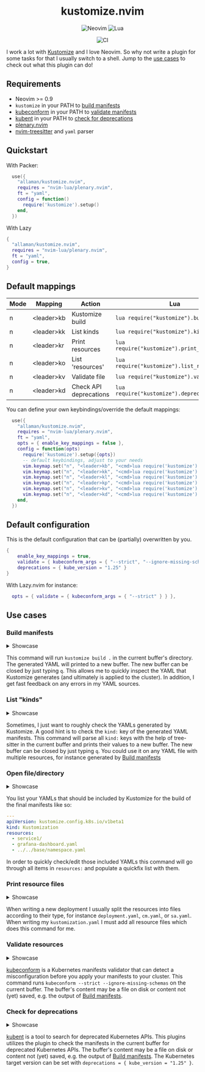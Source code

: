 <h1 align="center">kustomize.nvim</h1>

<div align="center">
  <p>
    <img src="https://img.shields.io/badge/NeoVim-%2357A143.svg?&style=for-the-badge&logo=neovim&logoColor=white" alt="Neovim"/>
    <img src="https://img.shields.io/badge/lua-%232C2D72.svg?style=for-the-badge&logo=lua&logoColor=white" alt="Lua"/>
  </p>
</div>
<div align="center">
  <p>
    <img src="https://github.com/Allaman/kustomize.nvim/actions/workflows/ci.yml/badge.svg" alt="CI"/>
  </p>
</div>

I work a lot with [Kustomize](https://kustomize.io/) and I love Neovim. So why not write a plugin for some tasks for that I usually switch to a shell.
Jump to the [use cases](#use-cases) to check out what this plugin can do!

## Requirements

- Neovim >= 0.9
- `kustomize` in your PATH to [build manifests](#build-manifests)
- [kubeconform](https://github.com/yannh/kubeconform) in your PATH to [validate manifests](#validate-resources)
- [kubent](https://github.com/doitintl/kube-no-trouble) in your PATH to [check for deprecations](#check-for-deprecations)
- [plenary.nvim](https://github.com/nvim-lua/plenary.nvim)
- [nvim-treesitter](https://github.com/nvim-treesitter/nvim-treesitter) and `yaml` parser

## Quickstart

With Packer:

```lua
  use({
    "allaman/kustomize.nvim",
    requires = "nvim-lua/plenary.nvim",
    ft = "yaml",
    config = function()
      require('kustomize').setup()
    end,
  })
```

With Lazy

```lua
{
  "allaman/kustomize.nvim",
  requires = "nvim-lua/plenary.nvim",
  ft = "yaml",
  config = true,
}
```

## Default mappings

| Mode | Mapping      | Action                 | Lua                                          | Command                    |
| ---- | ------------ | ---------------------- | -------------------------------------------- | -------------------------- |
| n    | \<leader\>kb | Kustomize build        | `lua require("kustomize").build()`           | `:KustomizeBuild`          |
| n    | \<leader\>kk | List kinds             | `lua require("kustomize").kinds()`           | `:KustomizeListKinds`      |
| n    | \<leader\>kr | Print resources        | `lua require("kustomize").print_resources()` | `:KustomizePrintResources` |
| n    | \<leader\>ko | List 'resources'       | `lua require("kustomize").list_resources()`  | `:KustomizeListResources`  |
| n    | \<leader\>kv | Validate file          | `lua require("kustomize").validate()`        | `:KustomizeValidate`       |
| n    | \<leader\>kd | Check API deprecations | `lua require("kustomize").deprecations()`    | `:KustomizeDeprecations`   |

You can define your own keybindings/override the default mappings:

```lua
  use({
    "allaman/kustomize.nvim",
    requires = "nvim-lua/plenary.nvim",
    ft = "yaml",
    opts = { enable_key_mappings = false },
    config = function(opts)
      require('kustomize').setup({opts})
      -- default keybindings, adjust to your needs
      vim.keymap.set("n", "<leader>kb", "<cmd>lua require('kustomize').build()<cr>", { noremap = true })
      vim.keymap.set("n", "<leader>kk", "<cmd>lua require('kustomize').kinds()<cr>", { noremap = true })
      vim.keymap.set("n", "<leader>kl", "<cmd>lua require('kustomize').list_resources()<cr>", { noremap = true })
      vim.keymap.set("n", "<leader>kp", "<cmd>lua require('kustomize').print_resources()<cr>", { noremap = true })
      vim.keymap.set("n", "<leader>kv", "<cmd>lua require('kustomize').validate()<cr>", { noremap = true })
      vim.keymap.set("n", "<leader>kd", "<cmd>lua require('kustomize').deprecations()<cr>", { noremap = true })
    end,
  })
```

## Default configuration

This is the default configuration that can be (partially) overwritten by you.

```lua
{
    enable_key_mappings = true,
    validate = { kubeconform_args = { "--strict", "--ignore-missing-schemas" } }
    deprecations = { kube_version = "1.25" }
}
```

With Lazy.nvim for instance:

```lua
  opts = { validate = { kubeconform_args = { "--strict" } } },
```

## Use cases

### Build manifests

<details>
<summary>Showcase</summary

[![kustomize.nvim-build.gif](https://s12.gifyu.com/images/kustomize.nvim-build.gif)](https://gifyu.com/image/SlSXE)

</details>

This command will run `kustomize build .` in the current buffer's directory. The generated YAML will printed to a new buffer. The new buffer can be closed by just typing `q`.
This allows me to quickly inspect the YAML that Kustomize generates (and ultimately is applied to the cluster). In addition, I get fast feedback on any errors in my YAML sources.

### List "kinds"

<details>
<summary>Showcase</summary

![kustomize.nvim-kinds.gif](https://s12.gifyu.com/images/kustomize.nvim-kinds.gif)

</details>

Sometimes, I just want to roughly check the YAMLs generated by Kustomize. A good hint is to check the `kind:` key of the generated YAML manifests. This command will parse all `kind:` keys with the help of tree-sitter in the current buffer and prints their values to a new buffer. The new buffer can be closed by just typing `q`. You could use it on any YAML file with multiple resources, for instance generated by [Build manifests](#build-manifests)

### Open file/directory

<details>
<summary>Showcase</summary

![kustomize.nvim-open.gif](https://s12.gifyu.com/images/kustomize.nvim-open.gif)

</details>

You list your YAMLs that should be included by Kustomize for the build of the final manifests like so:

```yaml
---
apiVersion: kustomize.config.k8s.io/v1beta1
kind: Kustomization
resources:
  - service1/
  - grafana-dashboard.yaml
  - ../../base/namespace.yaml
```

In order to quickly check/edit those included YAMLs this command will go through all items in `resources:` and populate a quickfix list with them.

### Print resource files

<details>
<summary>Showcase</summary

![kustomize.nvim-print.gif](https://s12.gifyu.com/images/kustomize.nvim-print.gif)

</details>

When writing a new deployment I usually split the resources into files according to their type, for instance `deployment.yaml`, `cm.yaml`, or `sa.yaml`. When writing my `kustomization.yaml` I must add all resource files which does this command for me.

### Validate resources

<details>
<summary>Showcase</summary

![kustomize.nvim-validate.gif](https://s12.gifyu.com/images/kustomize.nvim-validate.gif)

</details>

[kubeconform](https://github.com/yannh/kubeconform) is a Kubernetes manifests validator that can detect a misconfiguration before you apply your manifests to your cluster. This command runs `kubeconform --strict --ignore-missing-schemas` on the current buffer. The buffer's content may be a file on disk or content not (yet) saved, e.g. the output of [Build manifests](#build-manifests).

### Check for deprecations

<details>
<summary>Showcase</summary

![kustomize.nvim-deprecations.gif](https://s11.gifyu.com/images/kustomize.nvim-deprecations.gif)

</details>

[kubent](https://github.com/doitintl/kube-no-trouble) is a tool to search for deprecated Kubernetes APIs. This plugins utilizes the plugin to check the manifests in the current buffer for deprecated Kubernetes APIs. The buffer's content may be a file on disk or content not (yet) saved, e.g. the output of [Build manifests](#build-manifests). The Kubernetes target version can be set with `deprecations = { kube_version = "1.25" }`.
